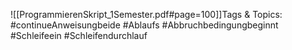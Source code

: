 
![[ProgrammierenSkript_1Semester.pdf#page=100]]Tags & Topics:
   #continueAnweisungbeide
   #Ablaufs
   #Abbruchbedingungbeginnt
   #Schleifeein
   #Schleifendurchlauf